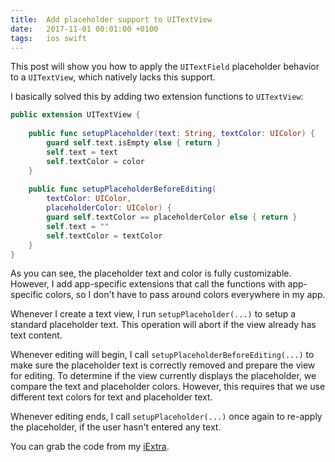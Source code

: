 ```yaml
---
title:  Add placeholder support to UITextView
date:   2017-11-01 00:01:00 +0100
tags:	ios swift
---
```


This post will show you how to apply the `UITextField` placeholder behavior to a
`UITextView`, which natively lacks this support.

I basically solved this by adding two extension functions to `UITextView`:

```swift
public extension UITextView {
    
    public func setupPlaceholder(text: String, textColor: UIColor) {
        guard self.text.isEmpty else { return }
        self.text = text
        self.textColor = color
    }
    
    public func setupPlaceholderBeforeEditing(
        textColor: UIColor, 
        placeholderColor: UIColor) {
        guard self.textColor == placeholderColor else { return }
        self.text = ""
        self.textColor = textColor
    }
}
```

As you can see, the placeholder text and color is fully customizable. However, I
add app-specific extensions that call the functions with app-specific colors, so
I don't have to pass around colors everywhere in my app.

Whenever I create a text view, I run `setupPlaceholder(...)` to setup a standard
placeholder text. This operation will abort if the view already has text content. 

Whenever editing will begin, I call `setupPlaceholderBeforeEditing(...)` to make
sure the placeholder text is correctly removed and prepare the view for editing.
To determine if the view currently displays the placeholder, we compare the text
and placeholder colors. However, this requires that we use different text colors
for text and placeholder text.

Whenever editing ends, I call `setupPlaceholder(...)` once again to re-apply the
placeholder, if the user hasn't entered any text.

You can grab the code from my [iExtra](https://github.com/danielsaidi/iExtra).